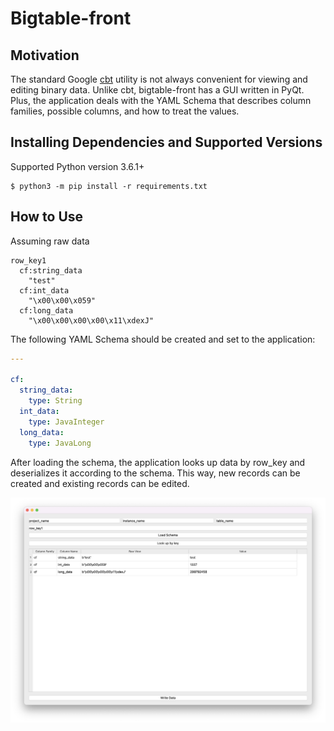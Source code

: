 # Bigtable-front

## Motivation

The standard Google [cbt](https://cloud.google.com/bigtable/docs/cbt-overview) utility is not always convenient for
viewing and editing binary data. Unlike cbt, bigtable-front has a GUI written in PyQt. Plus, the application deals with
the YAML Schema that describes column families, possible columns, and how to treat the values.

## Installing Dependencies and Supported Versions

Supported Python version 3.6.1+

```console
$ python3 -m pip install -r requirements.txt
```

## How to Use
Assuming raw data
```console
row_key1
  cf:string_data
    "test"
  cf:int_data
    "\x00\x00\x059"
  cf:long_data
    "\x00\x00\x00\x00\x11\xdexJ"
```
The following YAML Schema should be created and set to the application:
```yaml
---

cf:
  string_data:
    type: String
  int_data:
    type: JavaInteger
  long_data:
    type: JavaLong
```
After loading the schema, the application looks up data by row_key and deserializes it according to the schema.
This way, new records can be created and existing records can be edited.

![application window](img/bigtable-front-window.png "Application window")